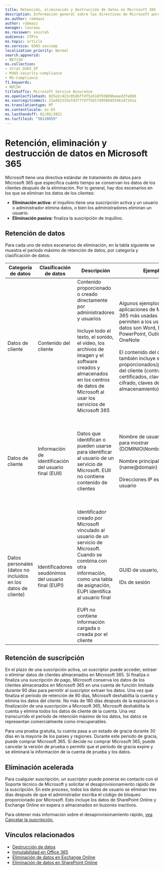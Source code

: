 ```yaml
---
title: Retención, eliminación y destrucción de datos en Microsoft 365
description: Información general sobre las directivas de Microsoft para Microsoft 365 relacionadas con la retención, eliminación y destrucción de datos.
ms.author: robmazz
author: robmazz
manager: laurawi
ms.reviewer: sosstah
audience: ITPro
ms.topic: article
ms.service: O365-seccomp
localization_priority: Normal
search.appverid:
- MET150
ms.collection:
- Strat_O365_IP
- M365-security-compliance
- MS-Compliance
f1.keywords:
- NOCSH
titleSuffix: Microsoft Service Assurance
ms.openlocfilehash: 025e2c422c05dbffdf5a510f93809beaed3fe09d
ms.sourcegitcommit: 21ed42335efd37774ff5d17d9586d5546147241a
ms.translationtype: MT
ms.contentlocale: es-ES
ms.lasthandoff: 02/05/2021
ms.locfileid: "50120659"
---
```

# <a name="data-retention-deletion-and-destruction-in-microsoft-365"></a>Retención, eliminación y destrucción de datos en Microsoft 365

Microsoft tiene una directiva estándar de tratamiento de datos para Microsoft 365 que especifica cuánto tiempo se conservan los datos de los clientes después de la eliminación. Por lo general, hay dos escenarios en los que se eliminan los datos de los clientes:

- **Eliminación activa:** el inquilino tiene una suscripción activa y un usuario o administrador elimina datos, o bien los administradores eliminan un usuario.
- **Eliminación pasiva:** finaliza la suscripción de inquilino.

## <a name="data-retention"></a>Retención de datos

Para cada uno de estos escenarios de eliminación, en la tabla siguiente se muestra el período máximo de retención de datos, por categoría y clasificación de datos:

| Categoría de datos | Clasificación de datos | Descripción | Ejemplos | Período de retención |
|-----------------|-----------------|-----------------|----------------------------------|-------------------------------|
| Datos de cliente | Contenido del cliente| Contenido proporcionado o creado directamente por administradores y usuarios <br><br> Incluye todo el texto, el sonido, el vídeo, los archivos de imagen y el software creados y almacenados en los centros de datos de Microsoft al usar los servicios de Microsoft 365 | Algunos ejemplos de las aplicaciones de Microsoft 365 más usadas que permiten a los usuarios crear datos son Word, Excel, PowerPoint, Outlook y OneNote <br><br> El contenido del cliente también incluye secretos proporcionados/propiedad del cliente (contraseñas, certificados, claves de cifrado, claves de almacenamiento) | **Escenario de eliminación activa:** como máximo 30 días <br><br> **Escenario de eliminación pasiva:** como máximo 180 días |
| Datos de cliente | Información de identificación del usuario final (EUII) | Datos que identifican o pueden usarse para identificar al usuario de un servicio de Microsoft. EUII no contiene contenido de clientes | Nombre de usuario o nombre para mostrar (DOMINIO\NombreDeUsuario) <br><br> Nombre principal de usuario (name@domain) <br><br>  Direcciones IP específicas del usuario | **Escenario de eliminación activa:** como máximo 180 días (solo una acción de administrador de inquilinos) <br><br> **Escenario de eliminación pasiva:** como máximo 180 días |
| Datos personales <br> (datos no incluidos en los datos de cliente) | Identificadores seudónimos del usuario final (EUPI) | Identificador creado por Microsoft vinculado al usuario de un servicio de Microsoft. Cuando se combina con otra información, como una tabla de asignación, EUPI identifica al usuario final <br><br> EUPI no contiene información cargada o creada por el cliente | GUID de usuario, PUID o SID <br><br> IDs de sesión | **Escenario de eliminación activa:** como máximo 30 días <br><br> **Escenario de eliminación pasiva:** como máximo 180 días |

## <a name="subscription-retention"></a>Retención de suscripción

En el plazo de una suscripción activa, un suscriptor puede acceder, extraer o eliminar datos de clientes almacenados en Microsoft 365. Si finaliza o finaliza una suscripción de pago, Microsoft conserva los datos de los clientes almacenados en Microsoft 365 en una cuenta de función limitada durante 90 días para permitir al suscriptor extraer los datos. Una vez que finaliza el período de retención de 90 días, Microsoft deshabilita la cuenta y elimina los datos del cliente. No más de 180 días después de la expiración o finalización de una suscripción a Microsoft 365, Microsoft deshabilita la cuenta y elimina todos los datos de cliente de la cuenta. Una vez transcurrido el período de retención máximo de los datos, los datos se representan comercialmente como irrecuperables.

Para una prueba gratuita, tu cuenta pasa a un estado de gracia durante 30 días en la mayoría de los países y regiones. Durante este periodo de gracia, puede comprar Microsoft 365. Si decide no comprar Microsoft 365, puede cancelar la versión de prueba o permitir que el período de gracia expire y se eliminará la información de la cuenta de prueba y los datos.

## <a name="expedited-deletion"></a>Eliminación acelerada

Para cualquier suscripción, un suscriptor puede ponerse en contacto con el Soporte técnico de Microsoft y solicitar el desaprovisionamiento rápido de la suscripción. En este proceso, todos los datos de usuario se eliminan tres días después de que el administrador escriba el código de bloqueo proporcionado por Microsoft. Esto incluye los datos de SharePoint Online y Exchange Online en espera o almacenados en buzones inactivos.

Para obtener más información sobre el desaprovisionamiento rápido, [vea Cancelar la suscripción.](/microsoft-365/commerce/subscriptions/cancel-your-subscription)

## <a name="related-links"></a>Vínculos relacionados

- [Destrucción de datos](assurance-data-destruction.md)
- [Inmutabilidad en Office 365](assurance-data-immutability.md)
- [Eliminación de datos en Exchange Online](assurance-exchange-online-data-deletion.md)
- [Eliminación de datos en SharePoint Online](assurance-sharepoint-online-data-deletion.md)

